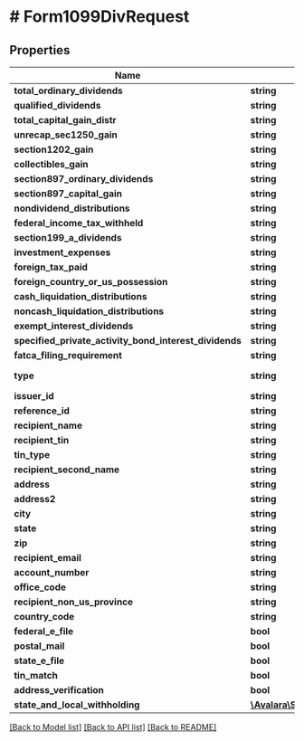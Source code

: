 # # Form1099DivRequest

## Properties

Name | Type | Description | Notes
------------ | ------------- | ------------- | -------------
**total_ordinary_dividends** | **string** |  | [optional]
**qualified_dividends** | **string** |  | [optional]
**total_capital_gain_distr** | **string** |  | [optional]
**unrecap_sec1250_gain** | **string** |  | [optional]
**section1202_gain** | **string** |  | [optional]
**collectibles_gain** | **string** |  | [optional]
**section897_ordinary_dividends** | **string** |  | [optional]
**section897_capital_gain** | **string** |  | [optional]
**nondividend_distributions** | **string** |  | [optional]
**federal_income_tax_withheld** | **string** |  | [optional]
**section199_a_dividends** | **string** |  | [optional]
**investment_expenses** | **string** |  | [optional]
**foreign_tax_paid** | **string** |  | [optional]
**foreign_country_or_us_possession** | **string** |  | [optional]
**cash_liquidation_distributions** | **string** |  | [optional]
**noncash_liquidation_distributions** | **string** |  | [optional]
**exempt_interest_dividends** | **string** |  | [optional]
**specified_private_activity_bond_interest_dividends** | **string** |  | [optional]
**fatca_filing_requirement** | **string** |  | [optional]
**type** | **string** |  | [optional] [readonly]
**issuer_id** | **string** |  | [optional]
**reference_id** | **string** |  | [optional]
**recipient_name** | **string** |  | [optional]
**recipient_tin** | **string** |  | [optional]
**tin_type** | **string** |  | [optional]
**recipient_second_name** | **string** |  | [optional]
**address** | **string** |  | [optional]
**address2** | **string** |  | [optional]
**city** | **string** |  | [optional]
**state** | **string** |  | [optional]
**zip** | **string** |  | [optional]
**recipient_email** | **string** |  | [optional]
**account_number** | **string** |  | [optional]
**office_code** | **string** |  | [optional]
**recipient_non_us_province** | **string** |  | [optional]
**country_code** | **string** |  | [optional]
**federal_e_file** | **bool** |  | [optional]
**postal_mail** | **bool** |  | [optional]
**state_e_file** | **bool** |  | [optional]
**tin_match** | **bool** |  | [optional]
**address_verification** | **bool** |  | [optional]
**state_and_local_withholding** | [**\Avalara\SDK\Model\A1099\V2\StateAndLocalWithholdingRequest**](StateAndLocalWithholdingRequest.md) |  | [optional]

[[Back to Model list]](../../../README.md#models) [[Back to API list]](../../../README.md#endpoints) [[Back to README]](../../../README.md)
